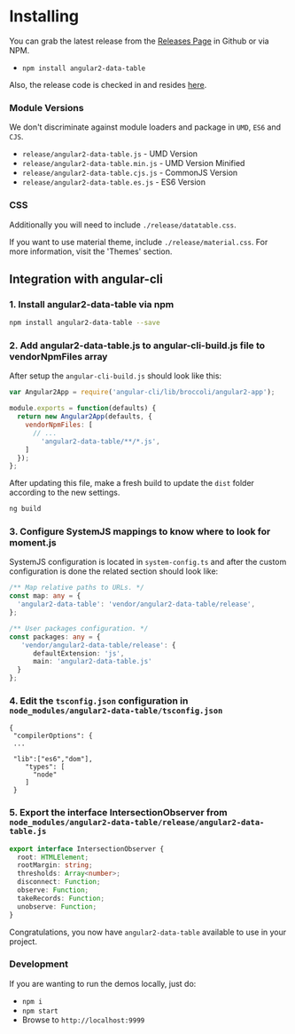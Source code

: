 # Installing

You can grab the latest release from the [Releases Page](https://github.com/swimlane/angular2-data-table/releases) in Github or via NPM.

* `npm install angular2-data-table`

Also, the release code is checked in and resides [here](https://github.com/swimlane/angular2-data-table/tree/master/release).

### Module Versions
We don't discriminate against module loaders and package in `UMD`, `ES6` and `CJS`.

- `release/angular2-data-table.js` - UMD Version
- `release/angular2-data-table.min.js` - UMD Version Minified
- `release/angular2-data-table.cjs.js` - CommonJS Version
- `release/angular2-data-table.es.js` - ES6 Version

### CSS
Additionally you will need to include `./release/datatable.css`.

If you want to use material theme, include `./release/material.css`. For more information, visit the 'Themes' section.


## Integration with angular-cli 
 
### 1. Install angular2-data-table via npm

```bash
npm install angular2-data-table --save
```

### 2. Add angular2-data-table.js to angular-cli-build.js file to vendorNpmFiles array

After setup the `angular-cli-build.js` should look like this:

```js
var Angular2App = require('angular-cli/lib/broccoli/angular2-app');

module.exports = function(defaults) {
  return new Angular2App(defaults, {
    vendorNpmFiles: [
      // ...
        'angular2-data-table/**/*.js',
    ]
  });
};
```
After updating this file, make a fresh build to update the `dist` folder according to the new settings.
```bash
ng build
```

### 3. Configure SystemJS mappings to know where to look for moment.js

SystemJS configuration is located in `system-config.ts` and after the custom configuration is done the related section should look like:


```ts
/** Map relative paths to URLs. */
const map: any = {
  'angular2-data-table': 'vendor/angular2-data-table/release',
};

/** User packages configuration. */
const packages: any = {
   'vendor/angular2-data-table/release': {
      defaultExtension: 'js',
      main: 'angular2-data-table.js'
  }
};
```

### 4. Edit the `tsconfig.json` configuration in `node_modules/angular2-data-table/tsconfig.json`

```
{
 "compilerOptions": {
 ...

 "lib":["es6","dom"],
    "types": [
      "node"
    ]
 }
```

### 5. Export the interface IntersectionObserver from `node_modules/angular2-data-table/release/angular2-data-table.js` 

```ts
export interface IntersectionObserver {
  root: HTMLElement;
  rootMargin: string;
  thresholds: Array<number>;
  disconnect: Function;
  observe: Function;
  takeRecords: Function;
  unobserve: Function;
}
```

Congratulations, you now have `angular2-data-table`  available to use in your project.

### Development
If you are wanting to run the demos locally, just do:

- `npm i`
- `npm start`
- Browse to `http://localhost:9999`
